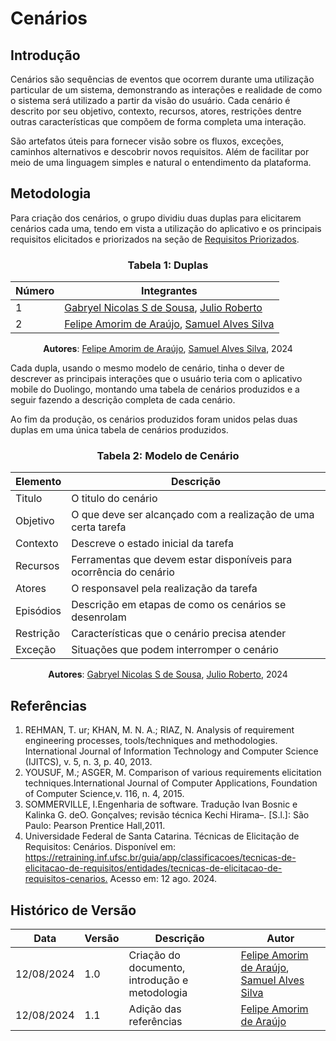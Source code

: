 # Cenários

## Introdução

Cenários são sequências de eventos que ocorrem durante uma utilização particular de um sistema, demonstrando as interações e realidade de como o sistema será utilizado a partir da visão do usuário. Cada cenário é descrito por seu objetivo, contexto, recursos, atores, restrições dentre outras características que compõem de forma completa uma interação.

São artefatos úteis para fornecer visão sobre os fluxos, exceções, caminhos alternativos e descobrir novos requisitos. Além de facilitar por meio de uma linguagem simples e natural o entendimento da plataforma. 

## Metodologia

Para criação dos cenários, o grupo dividiu duas duplas para elicitarem cenários cada uma, tendo em vista a utilização do aplicativo e os principais requisitos elicitados e priorizados na seção de [Requisitos Priorizados](../../Elicitacao/priorizacao/priorizados.md).

<center>

### Tabela 1: Duplas

| Número | Integrantes |
|-----------------|-------------|
| 1 | [Gabryel Nicolas S de Sousa](https://github.com/gabryelns), [Julio Roberto](https://github.com/JulioR2022) |
| 2 | [Felipe Amorim de Araújo](https://github.com/lipeaaraujo), [Samuel Alves Silva](https://github.com/samuelalvess) |

**Autores**: [Felipe Amorim de Araújo](https://github.com/lipeaaraujo), [Samuel Alves Silva](https://github.com/samuelalvess), 2024

</center>

Cada dupla, usando o mesmo modelo de cenário, tinha o dever de descrever as principais interações que o usuário teria com o aplicativo mobile do Duolingo, montando uma tabela de cenários produzidos e a seguir fazendo a descrição completa de cada cenário.

Ao fim da produção, os cenários produzidos foram unidos pelas duas duplas em uma única tabela de cenários produzidos.

<center>

### Tabela 2: Modelo de Cenário

| Elemento | Descrição     |
|----------|---------------------|
| Titulo  | O titulo do cenário |
| Objetivo  | O que deve ser alcançado com a realização de uma certa tarefa |
| Contexto  | Descreve o estado inicial da tarefa |
| Recursos  | Ferramentas que devem estar disponíveis para ocorrência do cenário |
| Atores  | O responsavel pela realização da tarefa |
| Episódios | Descrição em etapas de como os cenários se desenrolam |
| Restrição  | Características que o cenário precisa atender |
| Exceção  | Situações que podem interromper o cenário |

**Autores**: [Gabryel Nicolas S de Sousa](https://github.com/gabryelns), [Julio Roberto](https://github.com/JulioR2022), 2024

</center>

## Referências

1. REHMAN, T. ur; KHAN, M. N. A.; RIAZ, N. Analysis of requirement engineering processes, tools/techniques and methodologies. International Journal of Information Technology and Computer Science (IJITCS), v. 5, n. 3, p. 40, 2013.
2. YOUSUF, M.; ASGER, M. Comparison of various requirements elicitation techniques.International Journal of Computer Applications, Foundation of Computer Science,v. 116, n. 4, 2015.
3. SOMMERVILLE, I.Engenharia de software. Tradução Ivan Bosnic e Kalinka G. deO. Gonçalves; revisão técnica Kechi Hirama–. [S.l.]: São Paulo: Pearson Prentice Hall,2011.
4. Universidade Federal de Santa Catarina. Técnicas de Elicitação de Requisitos: Cenários. Disponível em: <https://retraining.inf.ufsc.br/guia/app/classificacoes/tecnicas-de-elicitacao-de-requisitos/entidades/tecnicas-de-elicitacao-de-requisitos-cenarios.> Acesso em: 12 ago. 2024. 

## Histórico de Versão

<center>

| Data | Versão | Descrição | Autor |
| ---- | ------ | --------- | ----- |
| 12/08/2024 | 1.0 | Criação do documento, introdução e metodologia | [Felipe Amorim de Araújo](https://github.com/lipeaaraujo), [Samuel Alves Silva](https://github.com/samuelalvess) |
| 12/08/2024 | 1.1 | Adição das referências | [Felipe Amorim de Araújo](https://github.com/lipeaaraujo) |

</center>
